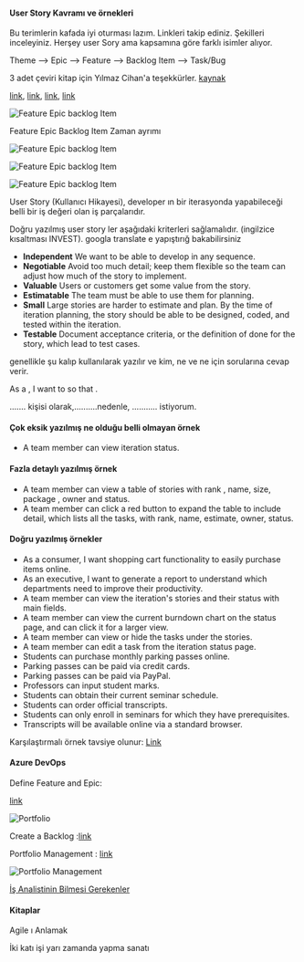 
#### User Story Kavramı ve örnekleri

Bu terimlerin kafada iyi oturması lazım. Linkleri takip ediniz. Şekilleri inceleyiniz.
Herşey user Sory ama kapsamına göre farklı isimler alıyor.

Theme --> Epic --> Feature --> Backlog Item --> Task/Bug

3 adet çeviri kitap için Yılmaz Cihan'a teşekkürler. [kaynak](http://www.yilmazcihan.com/ceviri-kitaplarim/)

[link](https://www.pem360.com/blog/Agile/Theme-Konu-User-Story-Kullanici-Hikayesi-ve-Epic-Destan-Kavramlari/213), 
[link](http://www.ilkimdilara.com/kullanici-hikayesi/),
[link](http://www.ilkimdilara.com/kullanici-hikayesi-detaylandirma-yontemleri/),
[link](https://docs.ca.com/en-us/ca-agile-central/saas/writing-great-user-story)

![Feature Epic backlog Item](https://github.com/muratcabuk/Notes/blob/master/EpicFeatureBacklogitem.jpg)


Feature Epic Backlog Item Zaman ayrımı

![Feature Epic backlog Item](https://github.com/muratcabuk/Notes/blob/master/Requirements-size-Epic-Feature-PBI-User-Story-Task-1.png)

![Feature Epic backlog Item](https://github.com/muratcabuk/Notes/blob/master/UserStories2.png)


![Feature Epic backlog Item](https://github.com/muratcabuk/Notes/blob/master/ThemeEpicFeatureUSerStory.jpg)


User Story (Kullanıcı Hikayesi), developer ın bir iterasyonda yapabileceği belli bir iş değeri olan iş parçalarıdır.

Doğru yazılmış user story ler aşağıdaki kriterleri sağlamalıdır. (ingilzice kısaltması INVEST). googla translate e yapıştırığ bakabilirsiniz

- __Independent__ 	We want to be able to develop in any sequence.
- __Negotiable__ 	Avoid too much detail; keep them flexible so the team can adjust how much of the story to implement.
- __Valuable__ 	Users or customers get some value from the story.
- __Estimatable__ 	The team must be able to use them for planning.
- __Small__ 	Large stories are harder to estimate and plan. By the time of iteration planning, the story should be able to be designed, coded, and tested within the iteration.
- __Testable__ 	Document acceptance criteria, or the definition of done for the story, which lead to test cases.

genellikle şu kalıp kullanılarak yazılır ve kim, ne ve ne için sorularına cevap verir.

As a <user type>, I want to <function> so that <benefit> .

....... kişisi olarak,..........nedenle, ........... istiyorum.


#### Çok eksik yazılmış ne olduğu belli olmayan örnek 

- A team member can view iteration status. 

#### Fazla detaylı yazılmış örnek

- A team member can view a table of stories with rank , name, size, package , owner and status.
- A team member can click a red button to expand the table to include detail, which lists all the tasks, with rank, name, estimate, owner, status.

#### Doğru yazılmış örnekler

- As a consumer, I want shopping cart functionality to easily purchase items online.
- As an executive, I want to generate a report to understand which departments need to improve their productivity.
- A team member can view the iteration's stories and their status with main fields.
- A team member can view the current burndown chart on the status page, and can click it for a larger view.
- A team member can view or hide the tasks under the stories.
- A team member can edit a task from the iteration status page.
- Students can purchase monthly parking passes online.
- Parking passes can be paid via credit cards.
- Parking passes can be paid via PayPal.
- Professors can input student marks.
- Students can obtain their current seminar schedule.
- Students can order official transcripts.
- Students can only enroll in seminars for which they have prerequisites.
- Transcripts will be available online via a standard browser.



Karşılaştırmalı örnek tavsiye olunur: [Link](https://tech.gsa.gov/guides/user_story_example/)
















#### Azure DevOps 

Define Feature and Epic: 

[link](https://docs.microsoft.com/tr-tr/azure/devops/boards/backlogs/define-features-epics?view=vsts&tabs=new-nav)

![Portfolio](https://github.com/muratcabuk/Notes/blob/master/management-team-backlog-epics.png)

Create a Backlog :[link](https://docs.microsoft.com/en-us/azure/devops/boards/backlogs/create-your-backlog?view=vsts&tabs=new-nav)

Portfolio Management : [link](https://docs.microsoft.com/en-us/azure/devops/boards/plans/portfolio-management?view=vsts&tabs=new-nav)

![Portfolio Management](https://github.com/muratcabuk/Notes/blob/master/five-levels-portfolio-backlogs.png)

[İş Analistinin Bilmesi Gerekenler](http://www.ilkimdilara.com/agile-is-analistinin-bilmesi-gereken-teknikler/)

#### Kitaplar

Agile ı Anlamak

İki katı işi yarı zamanda yapma sanatı


